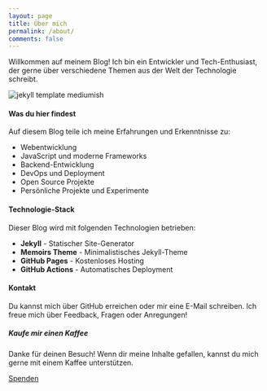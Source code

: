 ```yaml
---
layout: page
title: Über mich
permalink: /about/
comments: false
---
```


<div class="row justify-content-between">
<div class="col-md-8 pr-5">

<p>Willkommen auf meinem Blog! Ich bin ein Entwickler und Tech-Enthusiast, der gerne über verschiedene Themen aus der Welt der Technologie schreibt.</p>

<p class="mb-5"><img class="shadow-lg" src="{{site.baseurl}}/assets/images/mediumish-jekyll-template.png" alt="jekyll template mediumish" /></p>

<h4>Was du hier findest</h4>

<p>Auf diesem Blog teile ich meine Erfahrungen und Erkenntnisse zu:</p>

<ul>
<li>Webentwicklung</li>
<li>JavaScript und moderne Frameworks</li>
<li>Backend-Entwicklung</li>
<li>DevOps und Deployment</li>
<li>Open Source Projekte</li>
<li>Persönliche Projekte und Experimente</li>
</ul>

<h4>Technologie-Stack</h4>

<p>Dieser Blog wird mit folgenden Technologien betrieben:</p>

<ul>
<li><strong>Jekyll</strong> - Statischer Site-Generator</li>
<li><strong>Memoirs Theme</strong> - Minimalistisches Jekyll-Theme</li>
<li><strong>GitHub Pages</strong> - Kostenloses Hosting</li>
<li><strong>GitHub Actions</strong> - Automatisches Deployment</li>
</ul>

<h4>Kontakt</h4>

<p>Du kannst mich über GitHub erreichen oder mir eine E-Mail schreiben. Ich freue mich über Feedback, Fragen oder Anregungen!</p>

</div>

<div class="col-md-4">

<div class="sticky-top sticky-top-80">
<h5>Kaufe mir einen Kaffee</h5>

<p>Danke für deinen Besuch! Wenn dir meine Inhalte gefallen, kannst du mich gerne mit einem Kaffee unterstützen.</p>

<a target="_blank" href="https://www.wowthemes.net/donate/" class="btn btn-danger">Spenden</a>

</div>
</div>
</div>
